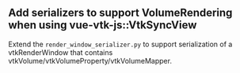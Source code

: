## Add serializers to support VolumeRendering when using vue-vtk-js::VtkSyncView

Extend the `render_window_serializer.py` to support serialization of a
vtkRenderWindow that contains vtkVolume/vtkVolumeProperty/vtkVolumeMapper.
